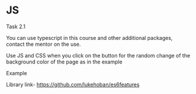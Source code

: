 # JS

Task 2.1

You can use typescript in this course and other additional packages, contact the mentor on the use.
 
Use JS and CSS when you click on the button for the random change of the background color of the page as in the example

Example

Library link- https://github.com/lukehoban/es6features
